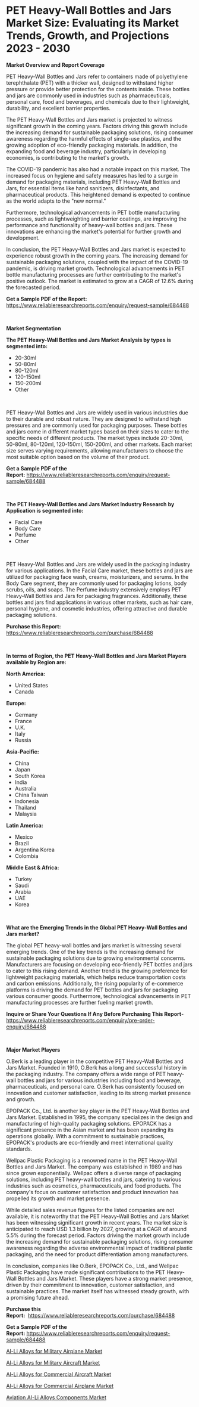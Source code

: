 <p><h1>PET Heavy-Wall Bottles and Jars Market Size: Evaluating its Market Trends, Growth, and Projections 2023 - 2030</h1></p><p><strong>Market Overview and Report Coverage</strong></p>
<p><p>PET Heavy-Wall Bottles and Jars refer to containers made of polyethylene terephthalate (PET) with a thicker wall, designed to withstand higher pressure or provide better protection for the contents inside. These bottles and jars are commonly used in industries such as pharmaceuticals, personal care, food and beverages, and chemicals due to their lightweight, durability, and excellent barrier properties.</p><p>The PET Heavy-Wall Bottles and Jars market is projected to witness significant growth in the coming years. Factors driving this growth include the increasing demand for sustainable packaging solutions, rising consumer awareness regarding the harmful effects of single-use plastics, and the growing adoption of eco-friendly packaging materials. In addition, the expanding food and beverage industry, particularly in developing economies, is contributing to the market's growth.</p><p>The COVID-19 pandemic has also had a notable impact on this market. The increased focus on hygiene and safety measures has led to a surge in demand for packaging materials, including PET Heavy-Wall Bottles and Jars, for essential items like hand sanitizers, disinfectants, and pharmaceutical products. This heightened demand is expected to continue as the world adapts to the "new normal."</p><p>Furthermore, technological advancements in PET bottle manufacturing processes, such as lightweighting and barrier coatings, are improving the performance and functionality of heavy-wall bottles and jars. These innovations are enhancing the market's potential for further growth and development.</p><p>In conclusion, the PET Heavy-Wall Bottles and Jars market is expected to experience robust growth in the coming years. The increasing demand for sustainable packaging solutions, coupled with the impact of the COVID-19 pandemic, is driving market growth. Technological advancements in PET bottle manufacturing processes are further contributing to the market's positive outlook. The market is estimated to grow at a CAGR of 12.6% during the forecasted period.</p></p>
<p><strong>Get a Sample PDF of the Report:</strong> <a href="https://www.reliableresearchreports.com/enquiry/request-sample/684488">https://www.reliableresearchreports.com/enquiry/request-sample/684488</a></p>
<p>&nbsp;</p>
<p><strong>Market Segmentation</strong></p>
<p><strong>The PET Heavy-Wall Bottles and Jars Market Analysis by types is segmented into:</strong></p>
<p><ul><li>20-30ml</li><li>50-80ml</li><li>80-120ml</li><li>120-150ml</li><li>150-200ml</li><li>Other</li></ul></p>
<p>&nbsp;</p>
<p><p>PET Heavy-Wall Bottles and Jars are widely used in various industries due to their durable and robust nature. They are designed to withstand high pressures and are commonly used for packaging purposes. These bottles and jars come in different market types based on their sizes to cater to the specific needs of different products. The market types include 20-30ml, 50-80ml, 80-120ml, 120-150ml, 150-200ml, and other markets. Each market size serves varying requirements, allowing manufacturers to choose the most suitable option based on the volume of their product.</p></p>
<p><strong>Get a Sample PDF of the Report:</strong>&nbsp;<a href="https://www.reliableresearchreports.com/enquiry/request-sample/684488">https://www.reliableresearchreports.com/enquiry/request-sample/684488</a></p>
<p>&nbsp;</p>
<p><strong>The PET Heavy-Wall Bottles and Jars Market Industry Research by Application is segmented into:</strong></p>
<p><ul><li>Facial Care</li><li>Body Care</li><li>Perfume</li><li>Other</li></ul></p>
<p>&nbsp;</p>
<p><p>PET Heavy-Wall Bottles and Jars are widely used in the packaging industry for various applications. In the Facial Care market, these bottles and jars are utilized for packaging face wash, creams, moisturizers, and serums. In the Body Care segment, they are commonly used for packaging lotions, body scrubs, oils, and soaps. The Perfume industry extensively employs PET Heavy-Wall Bottles and Jars for packaging fragrances. Additionally, these bottles and jars find applications in various other markets, such as hair care, personal hygiene, and cosmetic industries, offering attractive and durable packaging solutions.</p></p>
<p><strong>Purchase this Report:</strong>&nbsp; <a href="https://www.reliableresearchreports.com/purchase/684488">https://www.reliableresearchreports.com/purchase/684488</a></p>
<p>&nbsp;</p>
<p><strong>In terms of Region, the PET Heavy-Wall Bottles and Jars Market Players available by Region are:</strong></p>
<p>
    <p> <strong> North America: </strong>
        <ul>
            <li>United States</li>
            <li>Canada</li>
        </ul>
        </p> 
    <p> <strong> Europe: </strong>
        <ul>
            <li>Germany</li>
            <li>France</li>
            <li>U.K.</li>
            <li>Italy</li>
            <li>Russia</li>
        </ul>
        </p> 
    <p> <strong> Asia-Pacific: </strong>
        <ul>
            <li>China</li>
            <li>Japan</li>
            <li>South Korea</li>
            <li>India</li>
            <li>Australia</li>
            <li>China Taiwan</li>
            <li>Indonesia</li>
            <li>Thailand</li>
            <li>Malaysia</li>
        </ul>
        </p> 
    <p> <strong> Latin America: </strong>
        <ul>
            <li>Mexico</li>
            <li>Brazil</li>
            <li>Argentina Korea</li>
            <li>Colombia</li>
        </ul>
        </p> 
    <p> <strong> Middle East & Africa: </strong>
        <ul>
            <li>Turkey</li>
            <li>Saudi</li>
            <li>Arabia</li>
            <li>UAE</li>
            <li>Korea</li>
        </ul>
    </p>
    </p>
<p>&nbsp;</p>
<p><strong>What are the Emerging Trends in the Global PET Heavy-Wall Bottles and Jars market?</strong></p>
<p><p>The global PET heavy-wall bottles and jars market is witnessing several emerging trends. One of the key trends is the increasing demand for sustainable packaging solutions due to growing environmental concerns. Manufacturers are focusing on developing eco-friendly PET bottles and jars to cater to this rising demand. Another trend is the growing preference for lightweight packaging materials, which helps reduce transportation costs and carbon emissions. Additionally, the rising popularity of e-commerce platforms is driving the demand for PET bottles and jars for packaging various consumer goods. Furthermore, technological advancements in PET manufacturing processes are further fueling market growth.</p></p>
<p><strong>Inquire or Share Your Questions If Any Before Purchasing This Report</strong>- <a href="https://www.reliableresearchreports.com/enquiry/pre-order-enquiry/684488">https://www.reliableresearchreports.com/enquiry/pre-order-enquiry/684488</a></p>
<p>&nbsp;</p>
<p><strong>Major Market Players</strong></p>
<p><p>O.Berk is a leading player in the competitive PET Heavy-Wall Bottles and Jars Market. Founded in 1910, O.Berk has a long and successful history in the packaging industry. The company offers a wide range of PET heavy-wall bottles and jars for various industries including food and beverage, pharmaceuticals, and personal care. O.Berk has consistently focused on innovation and customer satisfaction, leading to its strong market presence and growth.</p><p>EPOPACK Co., Ltd. is another key player in the PET Heavy-Wall Bottles and Jars Market. Established in 1995, the company specializes in the design and manufacturing of high-quality packaging solutions. EPOPACK has a significant presence in the Asian market and has been expanding its operations globally. With a commitment to sustainable practices, EPOPACK's products are eco-friendly and meet international quality standards.</p><p>Wellpac Plastic Packaging is a renowned name in the PET Heavy-Wall Bottles and Jars Market. The company was established in 1989 and has since grown exponentially. Wellpac offers a diverse range of packaging solutions, including PET heavy-wall bottles and jars, catering to various industries such as cosmetics, pharmaceuticals, and food products. The company's focus on customer satisfaction and product innovation has propelled its growth and market presence.</p><p>While detailed sales revenue figures for the listed companies are not available, it is noteworthy that the PET Heavy-Wall Bottles and Jars Market has been witnessing significant growth in recent years. The market size is anticipated to reach USD 1.3 billion by 2027, growing at a CAGR of around 5.5% during the forecast period. Factors driving the market growth include the increasing demand for sustainable packaging solutions, rising consumer awareness regarding the adverse environmental impact of traditional plastic packaging, and the need for product differentiation among manufacturers.</p><p>In conclusion, companies like O.Berk, EPOPACK Co., Ltd., and Wellpac Plastic Packaging have made significant contributions to the PET Heavy-Wall Bottles and Jars Market. These players have a strong market presence, driven by their commitment to innovation, customer satisfaction, and sustainable practices. The market itself has witnessed steady growth, with a promising future ahead.</p></p>
<p><strong>Purchase this Report:</strong>&nbsp;&nbsp;<a href="https://www.reliableresearchreports.com/purchase/684488">https://www.reliableresearchreports.com/purchase/684488</a></p>
<p></p>
<p><strong>Get a Sample PDF of the Report:</strong>&nbsp;<a href="https://www.reliableresearchreports.com/enquiry/request-sample/684488">https://www.reliableresearchreports.com/enquiry/request-sample/684488</a></p>
<p><p><a href="https://medium.com/@zaidjeet11730/al-li-alloys-for-military-airplane-market-size-reveals-the-best-marketing-channels-in-global-d824833d4653">Al-Li Alloys for Military Airplane Market</a></p><p><a href="https://medium.com/@jinkhatum1452/al-li-alloys-for-military-aircraft-market-research-report-its-history-and-forecast-2023-to-2030-e9608643b8d7">Al-Li Alloys for Military Aircraft Market</a></p><p><a href="https://medium.com/@ryansai15420/al-li-alloys-for-commercial-aircraft-market-outlook-industry-overview-and-forecast-2023-to-2030-ed4f9f3979cf">Al-Li Alloys for Commercial Aircraft Market</a></p><p><a href="https://medium.com/@taraktanay7654/al-li-alloys-for-commercial-airplane-market-trends-forecast-and-competitive-analysis-to-2030-ca780393c420">Al-Li Alloys for Commercial Airplane Market</a></p><p><a href="https://medium.com/@abdulkazi7580/aviation-al-li-alloys-components-market-outlook-industry-overview-and-forecast-2023-to-2030-2cf2fc3f09ce">Aviation Al-Li Alloys Components Market</a></p></p>